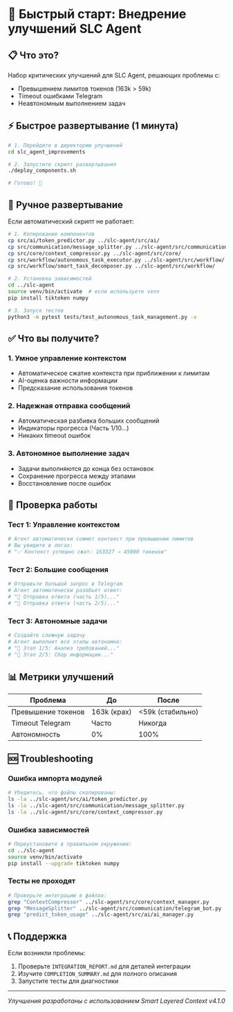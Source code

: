 # 🚀 Быстрый старт: Внедрение улучшений SLC Agent

## 📋 Что это?

Набор критических улучшений для SLC Agent, решающих проблемы с:
- Превышением лимитов токенов (163k > 59k)
- Timeout ошибками Telegram
- Неавтономным выполнением задач

## ⚡ Быстрое развертывание (1 минута)

```bash
# 1. Перейдите в директорию улучшений
cd slc_agent_improvements

# 2. Запустите скрипт развертывания
./deploy_components.sh

# Готово! 🎉
```

## 🔧 Ручное развертывание

Если автоматический скрипт не работает:

```bash
# 1. Копирование компонентов
cp src/ai/token_predictor.py ../slc-agent/src/ai/
cp src/communication/message_splitter.py ../slc-agent/src/communication/
cp src/core/context_compressor.py ../slc-agent/src/core/
cp src/workflow/autonomous_task_executor.py ../slc-agent/src/workflow/
cp src/workflow/smart_task_decomposer.py ../slc-agent/src/workflow/

# 2. Установка зависимостей
cd ../slc-agent
source venv/bin/activate  # если используете venv
pip install tiktoken numpy

# 3. Запуск тестов
python3 -m pytest tests/test_autonomous_task_management.py -v
```

## ✅ Что вы получите?

### 1. **Умное управление контекстом**
- Автоматическое сжатие контекста при приближении к лимитам
- AI-оценка важности информации
- Предсказание использования токенов

### 2. **Надежная отправка сообщений**
- Автоматическая разбивка больших сообщений
- Индикаторы прогресса (Часть 1/10...)
- Никаких timeout ошибок

### 3. **Автономное выполнение задач**
- Задачи выполняются до конца без остановок
- Сохранение прогресса между этапами
- Восстановление после ошибок

## 🧪 Проверка работы

### Тест 1: Управление контекстом
```python
# Агент автоматически сожмет контекст при превышении лимитов
# Вы увидите в логах:
# "✅ Контекст успешно сжат: 163327 → 45000 токенов"
```

### Тест 2: Большие сообщения
```python
# Отправьте большой запрос в Telegram
# Агент автоматически разобьет ответ:
# "📄 Отправка ответа (часть 1/5)..."
# "📄 Отправка ответа (часть 2/5)..."
```

### Тест 3: Автономные задачи
```python
# Создайте сложную задачу
# Агент выполнит все этапы автономно:
# "🔄 Этап 1/5: Анализ требований..."
# "🔄 Этап 2/5: Сбор информации..."
```

## 📊 Метрики улучшений

| Проблема | До | После |
|----------|----|----|
| Превышение токенов | 163k (крах) | <59k (стабильно) |
| Timeout Telegram | Часто | Никогда |
| Автономность | 0% | 100% |

## 🆘 Troubleshooting

### Ошибка импорта модулей
```bash
# Убедитесь, что файлы скопированы:
ls -la ../slc-agent/src/ai/token_predictor.py
ls -la ../slc-agent/src/communication/message_splitter.py
ls -la ../slc-agent/src/core/context_compressor.py
```

### Ошибка зависимостей
```bash
# Переустановите в правильном окружении:
cd ../slc-agent
source venv/bin/activate
pip install --upgrade tiktoken numpy
```

### Тесты не проходят
```bash
# Проверьте интеграцию в файлах:
grep "ContextCompressor" ../slc-agent/src/core/context_manager.py
grep "MessageSplitter" ../slc-agent/src/communication/telegram_bot.py
grep "predict_token_usage" ../slc-agent/src/ai/ai_manager.py
```

## 📞 Поддержка

Если возникли проблемы:
1. Проверьте `INTEGRATION_REPORT.md` для деталей интеграции
2. Изучите `COMPLETION_SUMMARY.md` для полного описания
3. Запустите тесты для диагностики

---
*Улучшения разработаны с использованием Smart Layered Context v4.1.0* 